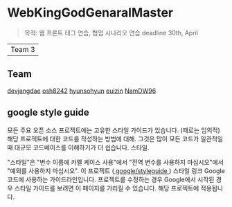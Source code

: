 # WebKingGodGenaralMaster
> 목적: 웹 프론트 태그 연습, 협업 시나리오 연습
> deadline 30th, April

<table>
    <tr>
        <td>
            Team 3
        </td>
    </tr>
</table>


## Team

[devjangdae](https://github.com/devjangdae) 
[osh8242](https://github.com/osh8242)
[hyunsohyun](https://github.com/hyunsohyun)
[euizin](https://github.com/euizin)
[NamDW96](https://github.com/NamDW96)


##  google style guide

모든 주요 오픈 소스 프로젝트에는 고유한 스타일 가이드가 있습니다.
(때로는 임의적) 해당 프로젝트에 대한 코드를 작성하는 방법에 대해. 그것은 많이
모든 코드가 일관적일 때 대규모 코드베이스를 이해하기가 더 쉽습니다.
스타일.

"스타일"은 "변수 이름에 카멜 케이스 사용"에서
"전역 변수를 사용하지 마십시오"에서 "예외를 사용하지 마십시오". 이 프로젝트
([ google/styleguide ](https://github.com/google/styleguide)) 스타일 링크
Google 코드에 사용하는 가이드라인입니다. 프로젝트를 수정하는 경우
Google에서 시작된 경우 스타일 가이드를 보려면 이 페이지를 가리킬 수 있습니다.
해당 프로젝트에 적용됩니다.